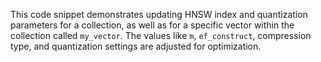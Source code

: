 This code snippet demonstrates updating HNSW index and quantization parameters for a collection, as well as for a specific vector within the collection called `my_vector`. The values like `m`, `ef_construct`, compression type, and quantization settings are adjusted for optimization.